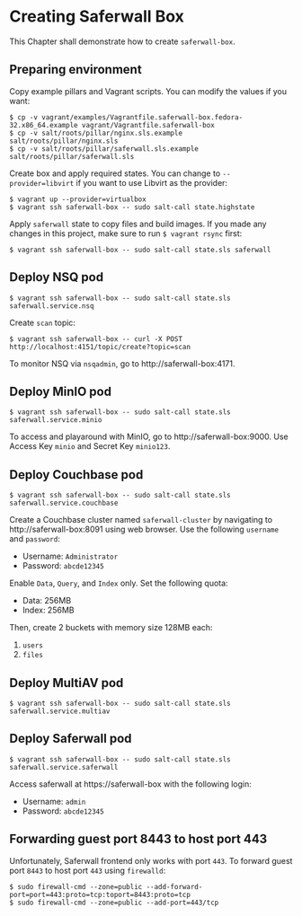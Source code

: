 # Creating Saferwall Box

This Chapter shall demonstrate how to create `saferwall-box`.


## Preparing environment

Copy example pillars and Vagrant scripts. You can modify the values if you want:
```
$ cp -v vagrant/examples/Vagrantfile.saferwall-box.fedora-32.x86_64.example vagrant/Vagrantfile.saferwall-box
$ cp -v salt/roots/pillar/nginx.sls.example salt/roots/pillar/nginx.sls
$ cp -v salt/roots/pillar/saferwall.sls.example salt/roots/pillar/saferwall.sls
```

Create box and apply required states. You can change to `--provider=libvirt` if you want to use Libvirt as the provider:
```
$ vagrant up --provider=virtualbox
$ vagrant ssh saferwall-box -- sudo salt-call state.highstate
```

Apply `saferwall` state to copy files and build images. If you made any changes in this project, make sure to run `$ vagrant rsync` first:
```
$ vagrant ssh saferwall-box -- sudo salt-call state.sls saferwall
```


## Deploy NSQ pod

```
$ vagrant ssh saferwall-box -- sudo salt-call state.sls saferwall.service.nsq
```

Create `scan` topic:
```
$ vagrant ssh saferwall-box -- curl -X POST http://localhost:4151/topic/create?topic=scan
```

To monitor NSQ via `nsqadmin`, go to http://saferwall-box:4171.


## Deploy MinIO pod

```
$ vagrant ssh saferwall-box -- sudo salt-call state.sls saferwall.service.minio
```

To access and playaround with MinIO, go to http://saferwall-box:9000. Use Access Key `minio` and Secret Key `minio123`.


## Deploy Couchbase pod

```
$ vagrant ssh saferwall-box -- sudo salt-call state.sls saferwall.service.couchbase
```

Create a Couchbase cluster named `saferwall-cluster` by navigating to http://saferwall-box:8091 using web browser. Use the following `username` and `password`:
* Username: `Administrator`
* Password: `abcde12345`

Enable `Data`, `Query`, and `Index` only. Set the following quota:
* Data: 256MB
* Index: 256MB

Then, create 2 buckets with memory size 128MB each:
1. `users`
1. `files`


## Deploy MultiAV pod

```
$ vagrant ssh saferwall-box -- sudo salt-call state.sls saferwall.service.multiav
```


## Deploy Saferwall pod

```
$ vagrant ssh saferwall-box -- sudo salt-call state.sls saferwall.service.saferwall
```

Access saferwall at https://saferwall-box with the following login:
* Username: `admin`
* Password: `abcde12345`


## Forwarding guest port 8443 to host port 443

Unfortunately, Saferwall frontend only works with port `443`. To forward guest port `8443` to host port `443` using `firewalld`:
```
$ sudo firewall-cmd --zone=public --add-forward-port=port=443:proto=tcp:toport=8443:proto=tcp
$ sudo firewall-cmd --zone=public --add-port=443/tcp
```
